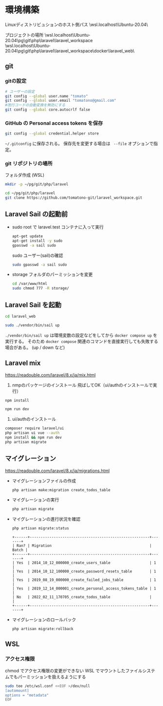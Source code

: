 # 環境構築

Linuxディストリビュションのホスト側パス
\\wsl.localhost\Ubuntu-20.04\

プロジェクトの場所
\\wsl.localhost\Ubuntu-20.04\pg\git\php\laravel\laravel_workspace\
\\wsl.localhost\Ubuntu-20.04\pg\git\php\laravel\laravel_workspace\docker\laravel_web\

## git

### gitの設定

```bash
# ユーザーの設定
git config --global user.name "tomato"
git config --global user.email "tomatono@gmail.com"
#改行コードの自動変換を無効にする
git config --global core.autocrlf false
```

### GitHub の Personal access tokens を保存

```bash
git config --global credential.helper store
```

`~/.gitconfig` に保存される。
保存先を変更する場合は ` --file` オプションで指定。

### git リポジトリの場所

フォルダ作成 (WSL)

```bash
mkdir -p ~/pg/git/php/laravel
```

```bash
cd ~/pg/git/php/laravel
git clone https://github.com/tomatono-git/laravel_workspace.git
```

## Laravel Sail の起動前

- sudo
  root で laravel.test コンテナに入って実行

  ```bash
  apt-get update
  apt-get install -y sudo
  gpasswd -a sail sudo
  ```

  sudo ユーザー(sail)の確認

  ```bash
  sudo gpasswd -a sail sudo
  ```

- storage フォルダのパーミッションを変更

  ```bash
  cd /var/www/html
  sudo chmod 777 -R storage/
  ```

## Laravel Sail を起動

```bash
cd laravel_web

sudo ./vendor/bin/sail up
```

`./vendor/bin/sail up` は環境変数の設定などをしてから `docker compose up` を実行する。
そのため `docker compose` 関連のコマンドを直接実行しても失敗する場合がある。
(up / down など)

## Laravel mix

<https://readouble.com/laravel/8.x/ja/mix.html>

1. nmpのパッケージのインストール
  飛ばしてOK（ui/authのインストールで実行）

  ```bash
  npm install
  ```
 <!-- 
  ```bash
  npm ci
  ```
-->
<!-- 
  ```bash
  yarn install
  ```
-->

  ```bash
  npm run dev
  ```

1. ui/authのインストール

  ```bash
  composer require laravel/ui
  php artisan ui vue --auth
  npm install && npm run dev
  php artisan migrate
  ```

## マイグレーション

<https://readouble.com/laravel/8.x/ja/migrations.html>

- マイグレーションファイルの作成

  ```bash
  php artisan make:migration create_todos_table
  ```

- マイグレーションの実行

  ```bash
  php artisan migrate
  ```

- マイグレーションの進行状況を確認

  ```bash
  php artisan migrate:status
  ```

  ```console
  +------+-------------------------------------------------------+-------+
  | Ran? | Migration                                             | Batch |
  +------+-------------------------------------------------------+-------+
  | Yes  | 2014_10_12_000000_create_users_table                  | 1     |
  | Yes  | 2014_10_12_100000_create_password_resets_table        | 1     |
  | Yes  | 2019_08_19_000000_create_failed_jobs_table            | 1     |
  | Yes  | 2019_12_14_000001_create_personal_access_tokens_table | 1     |
  | No   | 2022_02_11_170705_create_todos_table                  |       |
  +------+-------------------------------------------------------+-------+
  ```

- マイグレーションのロールバック

  ```bash
  php artisan migrate:rollback
  ```

## WSL

### アクセス権限

chmod でアクセス権限の変更ができない
WSL でマウントしたファイルシステムでもパーミッションを扱えるようにする

```bash
sudo tee /etc/wsl.conf <<EOF >/dev/null
[automount]
options = "metadata"
EOF
```
